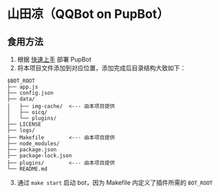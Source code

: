 # 山田凉（QQBot on PupBot）

## 食用方法

1. 根据 [快速上手](https://www.pupbot.cn/start/online.html) 部署 PupBot
2. 将本项目文件添加到对应位置，添加完成后目录结构大致如下：
```
$BOT_ROOT
├── app.js
├── config.json
├── data/
│   ├── img-cache/  <--- 由本项目提供
│   ├── oicq/
│   └── plugins/
├── LICENSE
├── logs/
├── Makefile        <--- 由本项目提供
├── node_modules/
├── package.json
├── package-lock.json
├── plugins/        <--- 由本项目提供
└── README.md
```
3. 通过 `make start` 启动 bot，因为 Makefile 内定义了插件所需的 `BOT_ROOT`
